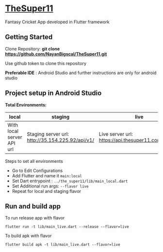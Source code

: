 # [TheSuper11](https://thesuper11.com/)

Fantasy Cricket App developed in Flutter framework

## Getting Started

Clone Repository: **git clone https://github.com/NayanBigscal/TheSuper11.git**

Use github token to clone this repository

**Preferable IDE** : Android Studio and further instructions are only for android studio

## Project setup in Android Studio

**Total Environments:**

local | staging | live
----- | ------- | ----
With local server API url | Staging server url: http://35.154.225.92/api/v1/ | Live server url: https://api.thesuper11.com/api/v1/

Steps to set all environments
  * Go to Edit Configurations
  * Add Flutter and name it `main:local`
  * Set Dart entrypoint : `../the_super11/lib/main_local.dart`
  * Set Additional run args: `--flavor live`
  * Repeat for local and staging flavor

## Run and build app
To run release app with flavor

```
flutter run -t lib/main_live.dart --release --flavor=live
```

To build apk with flavor
```
flutter build apk -t lib/main_live.dart --flavor=live
```

